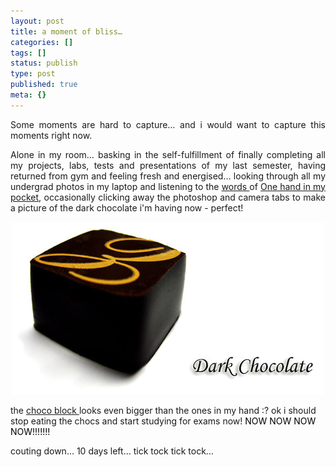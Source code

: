 ```yaml
---
layout: post
title: a moment of bliss…
categories: []
tags: []
status: publish
type: post
published: true
meta: {}
---
```

<p align="justify">Some moments are hard to capture… and i would want to capture this moments right now.</p>
<p align="justify">Alone in my room… basking in the self-fulfillment of finally completing all my projects, labs, tests and presentations of my last semester, having returned from gym and feeling fresh and energised… looking through all my undergrad photos in my laptop and listening to the <a href="http://www.azlyrics.com/lyrics/alanismorissette/handinmypocket.html">words </a>of <a href="http://youtube.com/watch?v=nLXULfN77TQ">One hand in my pocket</a>, occasionally clicking away the photoshop and camera tabs to make a picture of the dark chocolate i'm having now - perfect!</p>
<p style="text-align: center"><img src="/img/choco64789250327849.jpg" /></p>
the <a href="http://www.lindt.com/2865/2870/3159.asp?navId=3179">choco block </a>looks even bigger than the ones in my hand :? ok i should stop eating the chocs and start studying for exams now! <font color="#000000">NOW NOW NOW NOW!!!!!!!</font>

couting down… 10 days left… tick tock tick tock…
